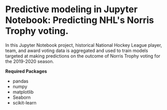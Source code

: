 # Predictive modeling in Jupyter Notebook: Predicting NHL's Norris Trophy voting.

In this Jupyter Notebook project, historical National Hockey League player, team, and award voting data is aggregated and used to train models targeted at making predictions on the outcome of Norris Trophy voting for the 2019-2020 season.

__Required Packages__
- pandas
- numpy
- matplotlib
- Seaborn
- scikit-learn
